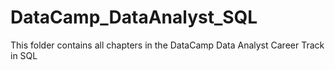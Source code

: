# DataCamp_DataAnalyst_SQL
This folder contains all chapters in the DataCamp Data Analyst Career Track in SQL
